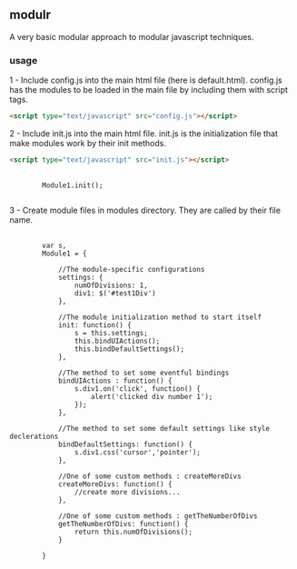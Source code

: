 ## modulr
A very basic modular approach to modular javascript techniques.

### usage
1 - Include config.js into the main html file (here is default.html). config.js has the modules to be loaded in the main file by including them with script tags.

```html
<script type="text/javascript" src="config.js"></script>
```

2 - Include init.js into the main html file. init.js is the initialization file that make modules work by their init methods.

```html
<script type="text/javascript" src="init.js"></script>
```

<pre>
	<code lang=""javascript>
		Module1.init();
	</code>
</pre>

3 - Create module files in modules directory. They are called by their file name.

<pre>
	<code lang="javascript">
		var s,
		Module1 = {

			//The module-specific configurations
			settings: {
				numOfDivisions: 1,
				div1: $('#test1Div')
			},

			//The module initialization method to start itself
			init: function() {
				s = this.settings;
				this.bindUIActions();
				this.bindDefaultSettings();
			},

			//The method to set some eventful bindings
			bindUIActions : function() {
				s.div1.on('click', function() {
					alert('clicked div number 1');
				});
			},

			//The method to set some default settings like style declerations
			bindDefaultSettings: function() {
				s.div1.css('cursor','pointer');
			},

			//One of some custom methods : createMoreDivs
			createMoreDivs: function() {
				//create more divisions...
			},

			//One of some custom methods : getTheNumberOfDivs
			getTheNumberOfDivs: function() {
				return this.numOfDivisions();
			}

		}
	</code>
</pre>
